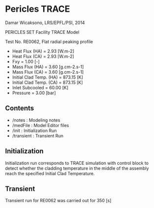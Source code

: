 # Pericles TRACE

Damar Wicaksono, LRS/EPFL/PSI, 2014

PERICLES SET Facility TRACE Model

Test No. RE0062, Flat radial peaking profile
* Heat Flux (HA)             =   2.93 [W.m-2]
* Heat Flux (CA)             =   2.93 [W.m-2]
* Fxy                        =   1.00 [-]
* Mass Flux (HA)             =   3.60 [g.cm-2.s-1]
* Mass Flux (CA)             =   3.60 [g.cm-2.s-1]
* Initial Clad Temp. (HA)    = 873.15 [K]
* Initial Clad Temp. (CA)    = 873.15 [K]
* Inlet Subcooled            =  60.00 [K]
* Pressure                   =   3.00 [bar]

## Contents

* /notes      : Modeling notes
* /medFile    : Model Editor files
* /init       : Initialization Run
* /transient  : Transient Run

## Initialization

Initialization run corresponds to TRACE simulation with control block to detect
whether the cladding temperature in the middle of the assembly reach the 
specified Initial Clad Temperature.

## Transient

Transient run for RE0062 was carried out for 350 [s]
